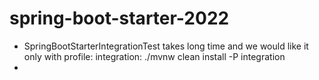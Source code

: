 # spring-boot-starter-2022


- SpringBootStarterIntegrationTest takes long time and we would like it only with profile: integration:
  ./mvnw clean install -P integration
- 